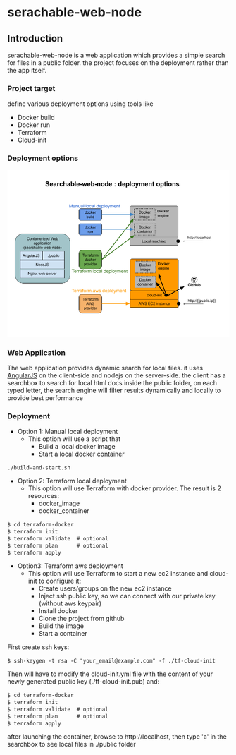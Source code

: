 # serachable-web-node

## Introduction
serachable-web-node is a web application which provides a simple search for files in a public folder. the project focuses on the deployment rather than the app itself.

### Project target
define various deployment options using tools like
* Docker build
* Docker run
* Terraform
* Cloud-init

### Deployment options
![](deployment-options.png)

### Web Application
The web application provides dynamic search for local files. it uses [AngularJS](https://angularjs.org/) on the client-side and nodejs on the server-side.
the client has a searchbox to search for local html docs inside the public folder, on each typed letter, the search engine will filter results dynamically and locally to provide best performance

### Deployment 
* Option 1: Manual local deployment
  * This option will use a script that
    * Build a local docker image
    * Start a local docker container
```
./build-and-start.sh
```

* Option 2: Terraform local deployment
  * This option will use Terraform with docker provider. The result is 2 resources:
    * docker_image
    * docker_container
```
$ cd terraform-docker
$ terraform init
$ terraform validate  # optional
$ terraform plan      # optional
$ terraform apply
```

* Option3: Terraform aws deployment
  * This option will use Terraform to start a new ec2 instance and cloud-init to configure it:
    * Create users/groups on the new ec2 instance
    * Inject ssh public key, so we can connect with our private key (without aws keypair)
    * Install docker
    * Clone the project from github
    * Build the image
    * Start a container

First create ssh keys:
```
$ ssh-keygen -t rsa -C "your_email@example.com" -f ./tf-cloud-init
```
Then will have to modify the cloud-init.yml file with the content of your newly generated public key (./tf-cloud-init.pub) and:
```
$ cd terraform-docker
$ terraform init
$ terraform validate  # optional
$ terraform plan      # optional
$ terraform apply 
```

after launching the container, browse to http://localhost, then type 'a' in the searchbox to see local files in ./public folder

